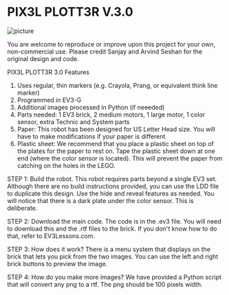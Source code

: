 # PIX3L PLOTT3R V.3.0

![picture](V3/Pix3lv3.png)

You are welcome to reproduce or improve upon this project for your own, non-commercial use.  Please credit Sanjay and Arvind Seshan for the original design and code.

PIX3L PLOTT3R 3.0 Features
1) Uses regular, thin markers (e.g. Crayola, Prang, or equivalent think line marker)
2) Programmed in EV3-G
3) Additional images processed in Python (if neeeded)
4) Parts needed: 1 EV3 brick, 2 medium motors, 1 large motor, 1 color sensor, extra Technic and System parts
5) Paper: This robot has been designed for US Letter Head size. You will have to make modifications if your paper is different
6) Plastic sheet: We recommend that you place a plastic sheet on top of the plates for the paper to rest on. Tape the plastic sheet down at one end (where the color sensor is located). This will prevent the paper from catching on the holes in the LEGO.

STEP 1: Build the robot. This robot requires parts beyond a single EV3 set. Although there are no build instructions provided, you can use the LDD file to duplicate this design. Use the hide and reveal features as needed. You will notice that there is a dark plate under the color sensor. This is deliberate.

STEP 2: Download the main code. The code is in the .ev3 file. You will need to download this and the .rtf files to the brick. If you don't know how to do that, refer to EV3Lessons.com.

STEP 3: How does it work? There is a menu system that displays on the brick that lets you pick from the two images. You can use the left and right brick buttons to preview the image.

STEP 4: How do you make more images? We have provided a Python script that will convert any png to a rtf. The png should be 100 pixels width.
